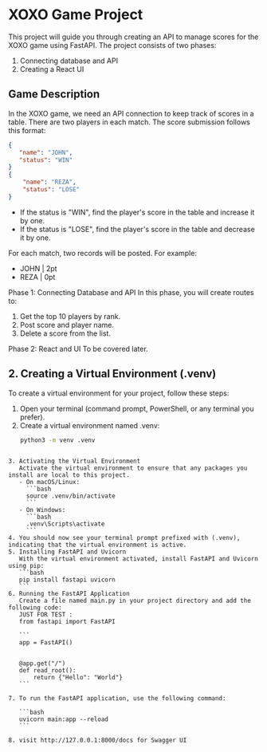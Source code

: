 # XOXO Game Project

This project will guide you through creating an API to manage scores for the XOXO game using FastAPI. The project consists of two phases:

1. Connecting database and API
2. Creating a React UI

## Game Description

In the XOXO game, we need an API connection to keep track of scores in a table. There are two players in each match. The score submission follows this format:

```json
{
   "name": "JOHN",
   "status": "WIN"
}
{
    "name": "REZA",
    "status": "LOSE"
}
```

- If the status is "WIN", find the player's score in the table and increase it by one.
- If the status is "LOSE", find the player's score in the table and decrease it by one.

For each match, two records will be posted. For example:

- JOHN | 2pt
- REZA | 0pt

Phase 1: Connecting Database and API
In this phase, you will create routes to:

1. Get the top 10 players by rank.
2. Post score and player name.
3. Delete a score from the list.

Phase 2: React and UI
To be covered later.

## 2. Creating a Virtual Environment (.venv)

To create a virtual environment for your project, follow these steps:

1. Open your terminal (command prompt, PowerShell, or any terminal you prefer).
2. Create a virtual environment named .venv:
   ```bash
   python3 -m venv .venv
   ```

````

3. Activating the Virtual Environment
   Activate the virtual environment to ensure that any packages you install are local to this project.
   - On macOS/Linux:
     ```bash
     source .venv/bin/activate
     ```
   - On Windows:
     ```bash
     .venv\Scripts\activate
     ```
4. You should now see your terminal prompt prefixed with (.venv), indicating that the virtual environment is active.
5. Installing FastAPI and Uvicorn
   With the virtual environment activated, install FastAPI and Uvicorn using pip:
   ```bash
   pip install fastapi uvicorn
   ```
6. Running the FastAPI Application
   Create a file named main.py in your project directory and add the following code:
   JUST FOR TEST :
   from fastapi import FastAPI

   ```
   app = FastAPI()


   @app.get("/")
   def read_root():
       return {"Hello": "World"}
   ```

7. To run the FastAPI application, use the following command:

   ```bash
   uvicorn main:app --reload
   ```

8. visit http://127.0.0.1:8000/docs for Swagger UI
````
